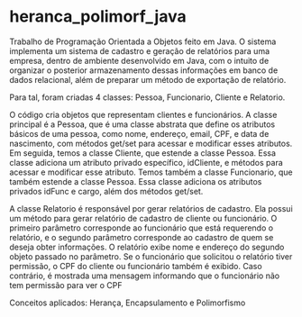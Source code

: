 # heranca_polimorf_java
Trabalho de Programação Orientada a Objetos feito em Java. O sistema implementa um sistema de cadastro e geração de relatórios para uma empresa, dentro de ambiente desenvolvido em Java, com o intuito de organizar o posterior armazenamento dessas informações em banco de dados relacional, além de preparar um método de exportação de relatório.

Para tal, foram criadas 4 classes: Pessoa, Funcionario, Cliente e Relatorio.

O código cria objetos que representam clientes e funcionários. 
A classe principal é a Pessoa, que é uma classe abstrata que define os atributos básicos de uma pessoa, como nome, endereço, email, CPF, e data de nascimento, com métodos get/set para acessar e modificar esses atributos.
Em seguida, temos a classe Cliente, que estende a classe Pessoa. Essa classe adiciona um atributo privado específico, idCliente, e métodos para acessar e modificar esse atributo.
Temos também a classe Funcionario, que também estende a classe Pessoa. Essa classe adiciona os atributos privados idFunc e cargo, além dos métodos get/set.

A classe Relatorio é responsável por gerar relatórios de cadastro. Ela possui um método para gerar relatório de cadastro de cliente ou funcionário. O primeiro parâmetro corresponde ao funcionário que está requerendo o relatório, e o segundo parâmetro corresponde ao cadastro de quem se deseja obter informações. O relatório exibe nome e endereço do segundo objeto passado no parâmetro. Se o funcionário que solicitou o relatório tiver permissão, o CPF do cliente ou funcionário também é exibido. Caso contrário, é mostrada uma mensagem informando que o funcionário não tem permissão para ver o CPF

Conceitos aplicados: Herança, Encapsulamento e Polimorfismo
